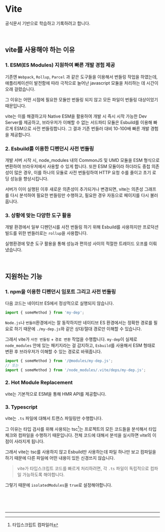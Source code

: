 # Vite

공식문서 기반으로 학습하고 기록하려고 합니다.

<br/>

## vite를 사용해야 하는 이유

### 1. ESM(ES Modules) 지원하여 빠른 개발 경험 제공

기존엔 `Webpack`, `Rollup`, `Parcel` 과 같은 도구들을 이용해서 번들링 작업을 하였는데,
애플리케이션이 발전함에 따라 극적으로 늘어난 javascript 모듈을 처리하는 데 시간이 오래 걸렸습니다.

그 이유는 어떤 시점에 필요한 모듈만 번들링 되지 않고 모든 파일이 번들링 대상이었기 때문입니다.

vite는 이를 해결하고자 Native ESM을 활용하여 개발 시 즉시 시작 가능한 Dev Server를 제공하고, 브라우저가 이해할 수 없는 서드파티 모듈은 Esbuild를 이용해 빠르게 ESM으로 사전 번들링합니다. 그 결과 기존 번들러 대비 10-100배 빠른 개발 경험을 제공합니다.

### 2. Esbuild를 이용한 디펜던시 사전 번들링

개발 서버 시작 시, node_modules 내의 CommonJS 및 UMD 모듈을 ESM 형식으로 변환하여 브라우저에서 사용할 수 있게 합니다.
또한 ESM 모듈이라 하더라도 중첩 의존성이 많은 경우, 이를 하나의 모듈로 사전 번들링하여 HTTP 요청 수를 줄이고 초기 로딩 성능을 향상시킵니다.

서버가 이미 실행된 이후 새로운 의존성이 추가되거나 변경되면, vite는 의존성 그래프를 다시 분석하여 필요한 번들링만 수행하고, 필요한 경우 자동으로 페이지를 다시 불러옵니다.

### 3. 상황에 맞는 다양한 도구 활용

개발 환경에서 일부 디펜던시를 사전 번들링 하기 위해 Esbuild를 사용하지만
프로덕션 빌드를 위한 번들러로는 `rollup`을 사용합니다.

실행환경에 맞춘 도구 활용을 통해 성능과 편의성 사이의 적절한 트레이드 오프를 이뤄냈습니다.

<br/>

## 지원하는 기능

### 1. npm을 이용한 디펜던시 임포트 그리고 사전 번들링

다음 코드는 네이티브 ES에서 정상적으로 실행되지 않습니다.

```javascript
import { someMethod } from 'my-dep';
```

`Node.js`나 `번들려`환경에서는 잘 동작하지만 네이티브 ES 환경에서는
정확한 경로를 필요로 하기 때문에 `./my-dep.js`와 같은 상대/절대 경로만 이해할 수 있습니다.

그래서 vite가 `사전 번들링` + `경로 변환` 작업을 수행합니다.
`my-dep`이 실제로 `node_modules` 안에 있는 패키지라는 걸 감지하고,
`Esbuild`를 사용해서 ESM 형태로 변환 후 브라우저가 이해할 수 있는 경로로 바꿔줍니다.

```javascript
import { someMethod } from '/@modules/my-dep.js';
// 또는
import { someMethod } from '/node_modules/.vite/deps/my-dep.js';
```

### 2. Hot Module Replacement

vite는 기본적으로 ESM을 통해 HMR API를 제공합니다.

### 3. Typescript

vite는 `.ts` 파일에 대해서 트랜스 파일링만 수행합니다.

그 이유는 타입 검사를 위해 사용되는 tsc[^1]는 프로젝트의 모든 코드들을 분석해서
타입 체크와 컴파일을 수행하기 때문입니다.
전체 코드에 대해서 분석을 실시하면 vite의 이점이 사라지게 됩니다.

그래서 vite는 tsc를 사용하지 않고 Esbuild만 사용하는데
파일 하나만 보고 컴파일을 하기 때문에 다른 파일에 어떤 내용이 있든 신경쓰지 않습니다.

> vite가 타입스크립트 코드를 빠르게 처리하려면, 각 `.ts` 파일이 독립적으로 컴파일 가능하도록 해야합니다.

그렇기 때문에 `isolatedModules`을 `true`로 설정해야합니다.

<br/><br/><br/>

---

[^1]: 타입스크립트 컴파일러
